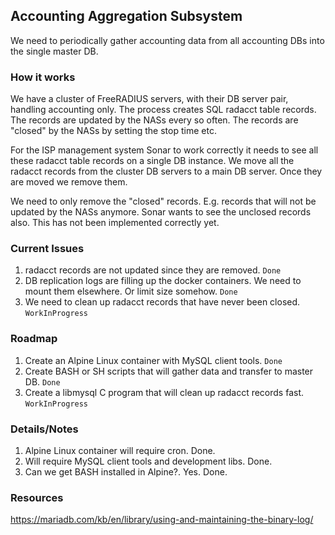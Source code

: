 ## Accounting Aggregation Subsystem

We need to periodically gather accounting data from all accounting DBs into the single master DB.

### How it works

We have a cluster of FreeRADIUS servers, with their DB server pair, handling accounting only. The process creates SQL radacct table records.
The records are updated by the NASs every so often. The records are "closed" by the NASs by setting the stop time etc.

For the ISP management system Sonar to work correctly it needs to see all these radacct table records on a single DB instance.
We move all the radacct records from the cluster DB servers to a main DB server. Once they are moved we remove them.

We need to only remove the "closed" records. E.g. records that will not be updated by the NASs anymore. Sonar wants to
see the unclosed records also. This has not been implemented correctly yet.

### Current Issues

 1. radacct records are not updated since they are removed. ```Done```
 1. DB replication logs are filling up the docker containers. We need to mount them elsewhere. Or limit size somehow. ```Done```
 1. We need to clean up radacct records that have never been closed. ```WorkInProgress``` 

### Roadmap

 1. Create an Alpine Linux container with MySQL client tools. ```Done```
 1. Create BASH or SH scripts that will gather data and transfer to master DB. ```Done```
 1. Create a libmysql C program that will clean up radacct records fast. ```WorkInProgress```
 
### Details/Notes

 1. Alpine Linux container will require cron. Done.
 1. Will require MySQL client tools and development libs. Done.
 1. Can we get BASH installed in Alpine?. Yes. Done.
 
 ### Resources
 
 https://mariadb.com/kb/en/library/using-and-maintaining-the-binary-log/
